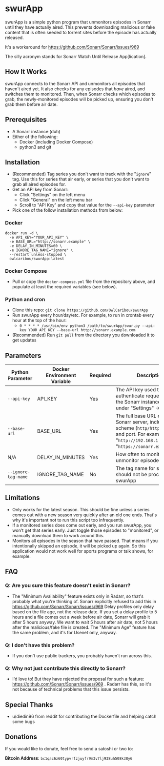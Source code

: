 # swurApp

swurApp is a simple python program that unmonitors episodes in Sonarr until they have actually aired.
This prevents downloading malicious or fake content that is often seeded to torrent sites before the episode has actually released.

It's a workaround for https://github.com/Sonarr/Sonarr/issues/969 

The silly acronym stands for Sonarr Watch Until Release App\[lication].

## How It Works

swurApp connects to the Sonarr API and unmonitors all episodes that haven't aired yet. It also checks for any episodes that _have_ aired, and switches them to monitored.
Then, when Sonarr checks which episodes to grab, the newly-monitored episodes will be picked up, ensuring you don't grab them before air date.

## Prerequisites

- A Sonarr instance (duh)
- Either of the following:
  - Docker (including Docker Compose)
  - python3 and git

## Installation
- (Recommended) Tag series you don't want to track with the "`ignore`" tag. Use this for series that air early, or series that you don't want to grab all aired episodes for.
- Get an API key from Sonarr:
    - Click "Settings" on the left menu
    - Click "General" on the left menu bar
    - Scroll to "API Key" and copy that value for the `--api-key` parameter
- Pick one of the follow installation methods from below:

### Docker
```
docker run -d \
  -e API_KEY="YOUR_API_KEY" \
  -e BASE_URL="http://sonarr.example" \
  -e DELAY_IN_MINUTES=60 \
  -e IGNORE_TAG_NAME="ignore" \
  --restart unless-stopped \
  owlcaribou/swurApp:latest
```

### Docker Compose
- Pull or copy the `docker-compose.yml` file from the repository above, and populate at least the required variables (see below).

### Python and cron
- Clone this repo: `git clone https://github.com/OwlCaribou/swurApp`
- Run swurApp every hour/day/etc. For example, to run in crontab every hour at the top of the hour:
    - `0 * * * * /usr/bin/env python3 /path/to/swurApp/swur.py --api-key YOUR_API_KEY --base-url http://sonarr.example.com`
- (Recommended) Run `git pull` from the directory you downloaded it to get updates

## Parameters

| Python Parameter    | Docker Environment Variable | Required | Description                                                                                                                                                          | Default  |
|---------------------|-----------------------------|----------|----------------------------------------------------------------------------------------------------------------------------------------------------------------------|----------|
| `--api-key`         | API_KEY                     | Yes      | The API key used to authenticate requests with the Sonarr instance. Get this under "Settings" -> "General"                                                           | None     |
| `--base-url`        | BASE_URL                    | Yes      | The full base URL of your Sonarr server, including scheme (`http/https`), host, and port. For example: "`http://192.168.1.1:8989`" or "`https://sonarr.example.com`" | None     |
| N/A                 | DELAY_IN_MINUTES            | Yes      | How often to monitor and unmonitor episodes                                                                                                                          | 60       |
| `--ignore-tag-name` | IGNORE_TAG_NAME             | No       | The tag name for series that should not be processed by swurApp                                                                                                      | `ignore` |


## Limitations

- Only works for the latest season. This should be fine unless a series comes out with a new season very quickly after an old one ends. That's why it's important not to run this script too infrequently.
- If a monitored series does come out early, and you run swurApp, you won't get that series early. Just toggle those episodes to "monitored", or manually download them to work around this.
- Monitors all episodes in the season that have passed. That means if you intentionally skipped an episode, it will be picked up again. So this application would not work well for sports programs or talk shows, for example.

## FAQ

### Q: Are you sure this feature doesn't exist in Sonarr?

- The "Minimum Availability" feature exists only in Radarr, so that's probably what you're thinking of. Sonarr explicitly refused to add this in https://github.com/Sonarr/Sonarr/issues/969
  Delay profiles only delay based on the file age, not the release date. If you set a delay profile to 5 hours and a file comes out a week before air date, Sonarr will grab it after 5 hours anyway. We want to wait 5 hours after air date,
  not 5 hours after the malicious/fake file is created.
  The "Minimum Age" feature has the same problem, and it's for Usenet only, anyway.

### Q: I don't have this problem?

- If you don't use public trackers, you probably haven't run across this.

### Q: Why not just contribute this directly to Sonarr?

- I'd love to! But they have rejected the proposal for such a feature: https://github.com/Sonarr/Sonarr/issues/969 . Radarr has this, so it's not because of technical problems that this issue persists.

## Special Thanks

- u/diedin96 from reddit for contributing the Dockerfile and helping catch some bugs

## Donations

If you would like to donate, feel free to send a satoshi or two to:

**Bitcoin Address:** `bc1qac6z60typvrfzjuyfr9m3v7lj938uh508k38y6`